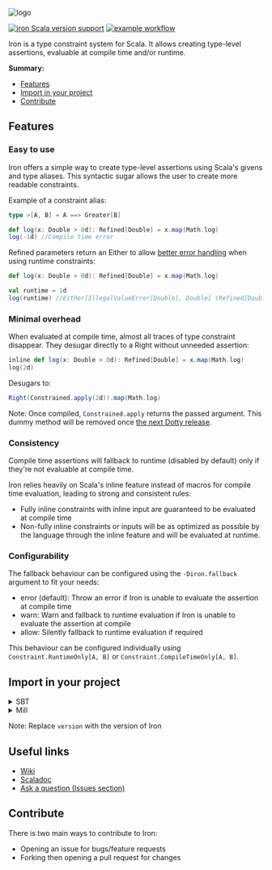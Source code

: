 ![logo](iron.png)

[![iron Scala version support](https://index.scala-lang.org/iltotore/iron/iron/latest-by-scala-version.svg)](https://index.scala-lang.org/iltotore/iron/iron)
[![example workflow](https://github.com/Iltotore/iron/actions/workflows/main.yml/badge.svg)](https://github.com/Iltotore/iron/actions/workflows/main.yml)

Iron is a type constraint system for Scala. It allows creating type-level assertions, evaluable at compile time and/or
runtime.

**Summary:**

- [Features](#Features)
- [Import in your project](#Import-in-your-project)
- [Contribute](#Contribute)

## Features

### Easy to use

Iron offers a simple way to create type-level assertions using Scala's givens and type aliases.
This syntactic sugar allows the user to create more readable constraints.

Example of a constraint alias:

```scala
type >[A, B] = A ==> Greater[B]

def log(x: Double > 0d): Refined[Double] = x.map(Math.log)
log(-1d) //Compile time error
```

Refined parameters return an Either to allow
[better error handling](https://docs.scala-lang.org/overviews/scala-book/functional-error-handling.html) when using
runtime constraints:
```scala
def log(x: Double > 0d): Refined[Double] = x.map(Math.log)

val runtime = 1d
log(runtime) //Either[IllegalValueError[Double], Double] (Refined[Double])
```

### Minimal overhead

When evaluated at compile time, almost all traces of type constraint disappear. They desugar directly to a Right
without unneeded assertion:

```scala
inline def log(x: Double > 0d): Refined[Double] = x.map(Math.log)
log(2d)
```

Desugars to:

```scala
Right(Constrained.apply(2d)).map(Math.log)
```

Note: Once compiled, `Constrained.apply` returns the passed argument. This dummy method will be removed once
[the next Dotty release](https://github.com/lampepfl/dotty/pull/12815).

### Consistency

Compile time assertions will fallback to runtime (disabled by default) only if they're not evaluable at compile time.

Iron relies heavily on Scala's inline feature instead of macros for compile time evaluation, leading to strong and
consistent rules:

- Fully inline constraints with inline input are guaranteed to be evaluated at compile time
- Non-fully inline constraints or inputs will be as optimized as possible by the language through the inline feature and
  will be evaluated at runtime.
  

### Configurability

The fallback behaviour can be configured using the `-Diron.fallback` argument to fit your needs:

- error (default): Throw an error if Iron is unable to evaluate the assertion at compile time
- warn: Warn and fallback to runtime evaluation if Iron is unable to evaluate the assertion at compile
- allow: Silently fallback to runtime evaluation if required

This behaviour can be configured individually using `Constraint.RuntimeOnly[A, B]` or `Constraint.CompileTimeOnly[A, B]`.

## Import in your project

<details>
<summary>SBT</summary>

```scala
libraryDependencies += "io.github.iltotore" %% "iron" % "version"
```

</details>

<details>
<summary>Mill</summary>

```scala
ivy"io.github.iltotore::iron:version"
```

</details>

Note: Replace `version` with the version of Iron

## Useful links
- [Wiki](https://github.com/Iltotore/wiki)
- [Scaladoc](https://iltotore.github.io/iron/scaladoc)
- [Ask a question (Issues section)](https://github.com/Iltotore/iron/issues)

## Contribute

There is two main ways to contribute to Iron:

- Opening an issue for bugs/feature requests
- Forking then opening a pull request for changes